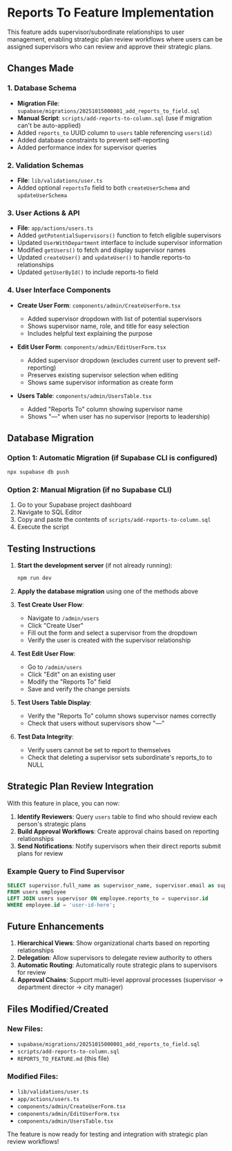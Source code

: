 # Reports To Feature Implementation

This feature adds supervisor/subordinate relationships to user management, enabling strategic plan review workflows where users can be assigned supervisors who can review and approve their strategic plans.

## Changes Made

### 1. Database Schema
- **Migration File**: `supabase/migrations/20251015000001_add_reports_to_field.sql`
- **Manual Script**: `scripts/add-reports-to-column.sql` (use if migration can't be auto-applied)
- Added `reports_to` UUID column to `users` table referencing `users(id)`
- Added database constraints to prevent self-reporting
- Added performance index for supervisor queries

### 2. Validation Schemas
- **File**: `lib/validations/user.ts`
- Added optional `reportsTo` field to both `createUserSchema` and `updateUserSchema`

### 3. User Actions & API
- **File**: `app/actions/users.ts`
- Added `getPotentialSupervisors()` function to fetch eligible supervisors
- Updated `UserWithDepartment` interface to include supervisor information
- Modified `getUsers()` to fetch and display supervisor names
- Updated `createUser()` and `updateUser()` to handle reports-to relationships
- Updated `getUserById()` to include reports-to field

### 4. User Interface Components
- **Create User Form**: `components/admin/CreateUserForm.tsx`
  - Added supervisor dropdown with list of potential supervisors
  - Shows supervisor name, role, and title for easy selection
  - Includes helpful text explaining the purpose

- **Edit User Form**: `components/admin/EditUserForm.tsx`
  - Added supervisor dropdown (excludes current user to prevent self-reporting)
  - Preserves existing supervisor selection when editing
  - Shows same supervisor information as create form

- **Users Table**: `components/admin/UsersTable.tsx`
  - Added "Reports To" column showing supervisor name
  - Shows "—" when user has no supervisor (reports to leadership)

## Database Migration

### Option 1: Automatic Migration (if Supabase CLI is configured)
```bash
npx supabase db push
```

### Option 2: Manual Migration (if no Supabase CLI)
1. Go to your Supabase project dashboard
2. Navigate to SQL Editor
3. Copy and paste the contents of `scripts/add-reports-to-column.sql`
4. Execute the script

## Testing Instructions

1. **Start the development server** (if not already running):
   ```bash
   npm run dev
   ```

2. **Apply the database migration** using one of the methods above

3. **Test Create User Flow**:
   - Navigate to `/admin/users`
   - Click "Create User" 
   - Fill out the form and select a supervisor from the dropdown
   - Verify the user is created with the supervisor relationship

4. **Test Edit User Flow**:
   - Go to `/admin/users`
   - Click "Edit" on an existing user
   - Modify the "Reports To" field
   - Save and verify the change persists

5. **Test Users Table Display**:
   - Verify the "Reports To" column shows supervisor names correctly
   - Check that users without supervisors show "—"

6. **Test Data Integrity**:
   - Verify users cannot be set to report to themselves
   - Check that deleting a supervisor sets subordinate's reports_to to NULL

## Strategic Plan Review Integration

With this feature in place, you can now:

1. **Identify Reviewers**: Query `users` table to find who should review each person's strategic plans
2. **Build Approval Workflows**: Create approval chains based on reporting relationships
3. **Send Notifications**: Notify supervisors when their direct reports submit plans for review

### Example Query to Find Supervisor
```sql
SELECT supervisor.full_name as supervisor_name, supervisor.email as supervisor_email
FROM users employee
LEFT JOIN users supervisor ON employee.reports_to = supervisor.id
WHERE employee.id = 'user-id-here';
```

## Future Enhancements

1. **Hierarchical Views**: Show organizational charts based on reporting relationships
2. **Delegation**: Allow supervisors to delegate review authority to others
3. **Automatic Routing**: Automatically route strategic plans to supervisors for review
4. **Approval Chains**: Support multi-level approval processes (supervisor → department director → city manager)

## Files Modified/Created

### New Files:
- `supabase/migrations/20251015000001_add_reports_to_field.sql`
- `scripts/add-reports-to-column.sql`
- `REPORTS_TO_FEATURE.md` (this file)

### Modified Files:
- `lib/validations/user.ts`
- `app/actions/users.ts`
- `components/admin/CreateUserForm.tsx`
- `components/admin/EditUserForm.tsx`
- `components/admin/UsersTable.tsx`

The feature is now ready for testing and integration with strategic plan review workflows!
